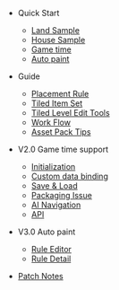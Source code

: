 * Quick Start

  * [Land Sample](./QuickStart/LandSample)
  * [House Sample](./QuickStart/HouseSample)
  * [Game time](./QuickStart/Gametime)
  * [Auto paint](./QuickStart/AutoPaint)

* Guide  

  * [Placement Rule](./Guide/PlacementRule)
  * [Tiled Item Set](./Guide/TiledItemSet)
  * [Tiled Level Edit Tools](./Guide/TiledLevelEditTools)
  * [Work Flow](./Guide/WorkFlow)
  * [Asset Pack Tips](./Guide/AssetPackTips)

* V2.0 Game time support
  * [Initialization](./GameTime/Initialization)
  * [Custom data binding](./GameTime/CustomData)
  * [Save & Load](./GameTime/SaveLoad)
  <!-- * [Restriction Area](./GameTime/RestrictionArea) -->
  * [Packaging Issue](./GameTime/Packaging)
  * [AI Navigation](./GameTime/RuntimeAINavigation)
  * [API](./GameTime/API)
  <!-- * [Using with C++](./GameTime/C++) -->

* V3.0 Auto paint
  * [Rule Editor](./AutoPaint/RuleEditor)
  * [Rule Detail](./AutoPaint/RuleDetail)

* [Patch Notes](./PatchNotes)
